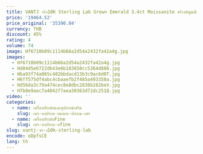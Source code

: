 ```yaml
---
title: VANTJ จริง10K Sterling Lab Grown Emerald 3.4ct Moissanite สร้างอัญมณี Oct 9*11มม.สำหรับผู้หญิงงานแต่งงานของขวัญ
price: '19464.52'
price_original: '35390.04'
currency: THB
discount: 45%
rating: 4
volume: 74
image: Hf6710b09c1114b66a2d54a2432fa42a4g.jpg
images:
  - Hf6710b09c1114b66a2d54a2432fa42a4g.jpg
  - Hd84d5e6722db43e6b183650cc5364d886.jpg
  - Hba93f74a065c482bbdacd13b3c9ac6d0T.jpg
  - H6ff575df4abc4cbaaefb2f485a493358a.jpg
  - Hd56da3c79a474cec8e8dbc2838b282beV.jpg
  - H7b8e9aec7a4842f7aea30363d72dc251Q.jpg
video: ''
categories:
  - name: เครื่องประดับและอุปกรณ์เสริม
    slug: เคร-องประด-บและอ-ปกรณ-เสร
  - name: เครื่องประดับFine
    slug: เคร-องประด-บfine
slug: vantj-จร-ง10k-sterling-lab
encode: oDpfsCE
lang: th
---
```

  